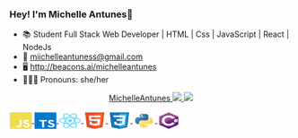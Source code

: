 ### Hey! I'm Michelle Antunes👋

- 📚 Student Full Stack Web Developer | HTML | Css | JavaScript | React | NodeJs
- 📩 miichelleantuness@gmail.com
- 🖥️ http://beacons.ai/michelleantunes
- 🙎🏻‍♀️ Pronouns: she/her


<div align="center">
  <a href="https://github.com/">MichelleAntunes
  <img height="130em" src="https://github-readme-stats.vercel.app/api?username=MichelleAntunes&show_icons=true&theme=radical&include_all_commits=true&count_private=true"/>
  <img height="130em" src="https://github-readme-stats.vercel.app/api/top-langs/?username=MichelleAntunes&layout=compact&langs_count=7&theme=radical"/>
</div>
<div style="display: inline_block"><br>
  <img align="center" alt="Michelle-Js" height="30" width="40" src="https://raw.githubusercontent.com/devicons/devicon/master/icons/javascript/javascript-plain.svg">
  <img align="center" alt="Michelle-Ts" height="30" width="40" src="https://raw.githubusercontent.com/devicons/devicon/master/icons/typescript/typescript-plain.svg">
  <img align="center" alt="Michelle-React" height="30" width="40" src="https://raw.githubusercontent.com/devicons/devicon/master/icons/react/react-original.svg">
  <img align="center" alt="Michelle-HTML" height="30" width="40" src="https://raw.githubusercontent.com/devicons/devicon/master/icons/html5/html5-original.svg">
  <img align="center" alt="Michelle-CSS" height="30" width="40" src="https://raw.githubusercontent.com/devicons/devicon/master/icons/css3/css3-original.svg">
  <img align="center" alt="Michelle-Python" height="30" width="40" src="https://raw.githubusercontent.com/devicons/devicon/master/icons/python/python-original.svg">
  <img align="center" alt="Michelle-Csharp" height="30" width="40" src="https://raw.githubusercontent.com/devicons/devicon/master/icons/csharp/csharp-original.svg">
  
</div>

##

 
